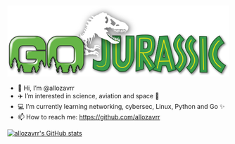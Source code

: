 ![alt text](https://github.com/allozavrr/Screenshots/blob/main/Go%2BJurrasic%2BLogo%2BFINAL.png "Hello, this is me!")

- 👋 Hi, I’m @allozavrr
- ✈️ I’m interested in science, aviation and space 🚀
- 💻 I’m currently learning networking, cybersec, Linux, Python and Go ✨ 
- 📫 How to reach me: https://github.com/allozavrr

[![allozavrr's GitHub stats](https://github-readme-stats.vercel.app/api?username=allozavrr)](https://github.com/anuraghazra/github-readme-stats?username=anuraghazra&show_icons=true&theme=dark)

